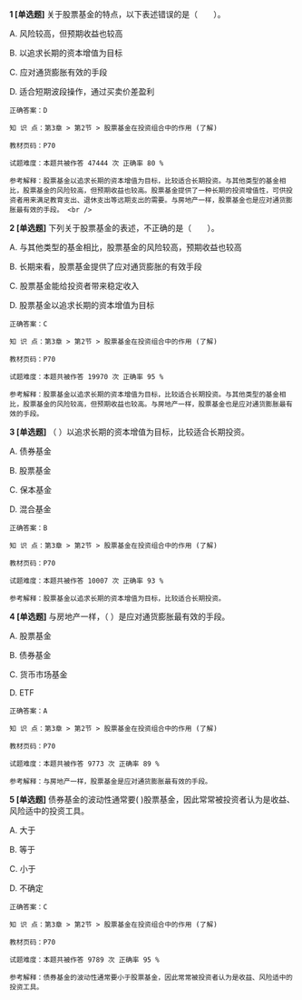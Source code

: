 **1 [单选题]** 关于股票基金的特点，以下表述错误的是（&emsp;&emsp;）。

A. 风险较高，但预期收益也较高

B. 以追求长期的资本增值为目标

C. 应对通货膨胀有效的手段

D. 适合短期波段操作，通过买卖价差盈利 

```
正确答案：D

知 识 点：第3章 > 第2节 > 股票基金在投资组合中的作用 (了解)

教材页码：P70

试题难度：本题共被作答 47444 次 正确率 80 %

参考解释：股票基金以追求长期的资本增值为目标，比较适合长期投资。与其他类型的基金相比，股票基金的风险较高，但预期收益也较高。股票基金提供了一种长期的投资增值性，可供投资者用来满足教育支出、退休支出等远期支出的需要。与房地产一样，股票基金也是应对通货膨胀最有效的手段。 <br />
```


**2 [单选题]** 下列关于股票基金的表述，不正确的是（&emsp;&emsp;）。

A. 与其他类型的基金相比，股票基金的风险较高，预期收益也较高

B. 长期来看，股票基金提供了应对通货膨胀的有效手段

C. 股票基金能给投资者带来稳定收入

D. 股票基金以追求长期的资本增值为目标

```
正确答案：C

知 识 点：第3章 > 第2节 > 股票基金在投资组合中的作用 (了解)

教材页码：P70

试题难度：本题共被作答 19970 次 正确率 95 %

参考解释：股票基金以追求长期的资本增值为目标，比较适合长期投资。与其他类型的基金相比，股票基金的风险较高，但预期收益也较高。与房地产一样，股票基金也是应对通货膨胀最有效的手段。
```


**3 [单选题]** （       ）以追求长期的资本增值为目标，比较适合长期投资。

A. 债券基金

B. 股票基金

C. 保本基金

D. 混合基金

```
正确答案：B

知 识 点：第3章 > 第2节 > 股票基金在投资组合中的作用 (了解)

教材页码：P70

试题难度：本题共被作答 10007 次 正确率 93 %

参考解释：股票基金以追求长期的资本增值为目标，比较适合长期投资。
```


**4 [单选题]** 与房地产一样，（       ）是应对通货膨胀最有效的手段。

A. 股票基金&nbsp;

B. 债券基金

C. 货币市场基金&nbsp;

D. ETF

```
正确答案：A

知 识 点：第3章 > 第2节 > 股票基金在投资组合中的作用 (了解)

教材页码：P70

试题难度：本题共被作答 9773 次 正确率 89 %

参考解释：与房地产一样，股票基金是应对通货膨胀最有效的手段。
```


**5 [单选题]** 债券基金的波动性通常要(       )股票基金，因此常常被投资者认为是收益、风险适中的投资工具。

A. 大于

B. 等于

C. 小于&nbsp;

D. 不确定

```
正确答案：C

知 识 点：第3章 > 第2节 > 股票基金在投资组合中的作用 (了解)

教材页码：P70

试题难度：本题共被作答 9789 次 正确率 95 %

参考解释：债券基金的波动性通常要小于股票基金，因此常常被投资者认为是收益、风险适中的投资工具。
```

